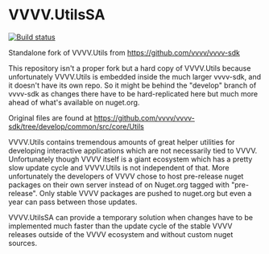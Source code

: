 # VVVV.UtilsSA

[![Build status](https://ci.appveyor.com/api/projects/status/ax0wda2n6x2atlc9?svg=true)](https://ci.appveyor.com/project/microdee/vvvv-utilssa)

Standalone fork of VVVV.Utils from https://github.com/vvvv/vvvv-sdk

This repository isn't a proper fork but a hard copy of VVVV.Utils because unfortunately VVVV.Utils is embedded inside the much larger vvvv-sdk, and it doesn't have its own repo. So it might be behind the "develop" branch of vvvv-sdk as changes there have to be hard-replicated here but much more ahead of what's available on nuget.org.

Original files are found at https://github.com/vvvv/vvvv-sdk/tree/develop/common/src/core/Utils

VVVV.Utils contains tremendous amounts of great helper utilities for developing interactive applications which are not necessarily tied to VVVV. Unfortunately though VVVV itself is a giant ecosystem which has a pretty slow update cycle and VVVV.Utils is not independent of that. More unfortunately the developers of VVVV chose to host pre-release nuget packages on their own server instead of on Nuget.org tagged with "pre-release". Only stable VVVV packages are pushed to nuget.org but even a year can pass between those updates.

VVVV.UtilsSA can provide a temporary solution when changes have to be implemented much faster than the update cycle of the stable VVVV releases outside of the VVVV ecosystem and without custom nuget sources.
